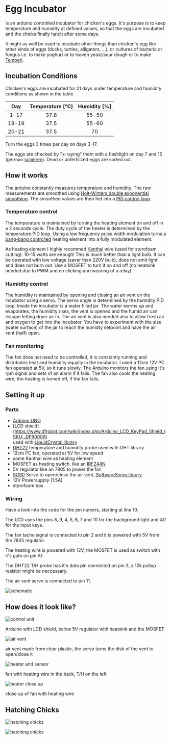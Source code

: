 # Egg Incubator

Is an arduino controlled incubator for chicken's eggs. It's purpose is to keep temperature and humidity at defined values, so that the eggs are incubated and the chicks finally hatch after some days.

It might as well be used to incubate other things than chicken's egg like other kinds of eggs (ducks, turtles, alligators, ...), or cultures of bacteria or fungus i.e. to make yoghurt or to leaven yeast/sour dough or to make [Tempeh](https://en.wikipedia.org/wiki/Tempeh).

## Incubation Conditions

Chicken's eggs are incubated for 21 days under temperature and humidity conditions as shown in the table.

| Day   | Temperature [°C] | Humidity [%] |
|:-----:|:----------------:|:------------:|
|  1-17 |      37.8        |    55-50     |
| 18-19 |      37.5        |    55-60     |
| 20-21 |      37.5        |      70      |

Turn the eggs 3 times per day on days 3-17.

The eggs are checked by "x-raying" them with a flashlight on day 7 and 15 (german [schieren](https://de.wikipedia.org/wiki/Schieren_(Biologie))). Dead or unfertilized eggs are sorted out.

## How it works

The arduino constantly measures temperature and humidity. The raw measurements are smoothed using [Holt-Winters double exponential smoothing](https://en.wikipedia.org/wiki/Exponential_smoothing#Double_exponential_smoothing). The smoothed values are then fed into a [PID control loop](https://en.wikipedia.org/wiki/PID_controller).

### Temperature control

The temperature is maintained by turning the heating element on and off in a 2 seconds cycle. The duty cycle of the heater is determined by the temperature PID loop. Using a low frequency pulse width modulation turns a [bang-bang controlled](https://en.wikipedia.org/wiki/Bang%E2%80%93bang_control) heating element into a fully modulated element.

As heating element I highly recommed [Kanthal](https://en.wikipedia.org/wiki/Kanthal_(alloy)) wire (used for styrofoam cutting). 10-15 watts are enough! This is much better than a light bulb. It can be operated with low voltage (saver than 220V bulb), does not emit light and does not burn out. Use a MOSFET to turn it on and off (no heatsink needed due to PWM and no clicking and wearing of a relay).

### Humidity control

The humidity is maintained by opening and closing an air vent on the incubator using a servo. The servo angle is determined by the humidity PID loop. Inside the incubator is a water filled jar. The water warms up and evaporates, the humidity rises, the vent is opened and the humid air can escape letting dryer air in. The air vent is also needed also to allow fresh air and oxygen to get into the incubator. You have to experiment with the size (water surface) of the jar to reach the humidty setpoint and have the air vent (half) open.

### Fan monitoring

The fan does not need to be controlled, it is constantly running and distributes heat and humidity equally in the incubator. I used a 12cm 12V PC fan operated at 5V, so it runs slowly. The Arduino monitors the fan using it's rpm signal and sets of an alarm if it fails. The fan also cools the heating wire, the heating is turned off, if the fan fails.

## Setting it up

### Parts

- [Arduino UNO](https://store.arduino.cc/arduino-uno-rev3)
- [LCD shield](https://www.dfrobot.com/wiki/index.php/Arduino_LCD_KeyPad_Shield_(SKU:_DFR0009)  
  used with [LiquidCrystal library](https://www.arduino.cc/en/Reference/LiquidCrystal)
- [DHT22](https://www.sparkfun.com/datasheets/Sensors/Temperature/DHT22.pdf) temperature and humidity probe used with DHT library
- 12cm PC fan, operated at 5V for low speed
- some Kanthal wire as heating element
- MOSFET as heating switch, like an [IRFZ44N](https://www.infineon.com/dgdl/irfz44n.pdf?fileId=5546d462533600a40153563b3575220b) 
- 5V regulator like an 7805 to power the fan
- [SG90](http://akizukidenshi.com/download/ds/towerpro/SG90.pdf) Servo to open/close the air vent, [SoftwareServo library](https://playground.arduino.cc/ComponentLib/Servo)
- 12V Powersupply (1.5A)
- styrofoam box

### Wiring

Have a look into the code for the pin numers, starting at line 10.

The LCD uses the pins 8, 9, 4, 5, 6, 7 and 10 for the background light and A0 for the input keys.

The fan tacho signal is connected to pin 2 and it is powered with 5V from the 7805 regulator.

The heating wire is powered with 12V, the MOSFET is used as switch with it's gate on pin A1.

The DHT22 T/H probe has it's data pin connected on pin 3, a 10k pullup resistor might be neccessary. 

The air vent servo is connected to pin 11.

![schematic](incubator_schematic.png)

## How does it look like?

![control unit](arduino.jpg)

Arduino with LCD shield, below 5V regulator with heatsink and the MOSFET

![air vent](air-vent.jpg)

air vent made from clear plastic, the servo turns the disk of the vent to open/close it

![heater and sensor](fan-heater-probe.jpg)

fan with heating wire in the back, T/H on the left

![heater close up](heater.jpg)

close up of fan with heating wire

## Hatching Chicks

![hatching chicks](hatching1.jpg)

![hatching chicks](hatching2.jpg)


